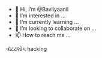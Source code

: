 - 👋 Hi, I’m @Bavliyaanil
- 👀 I’m interested in ...
- 🌱 I’m currently learning ...
- 💞️ I’m looking to collaborate on ...
- 📫 How to reach me ...

<!---
Bavliyaanil/Bavliyaanil is a ✨ special ✨ repository because its `README.md` (this file) appears on your GitHub profile.
You can click the Preview link to take a look at your changes.
---> વૉટટશોપ hacking

